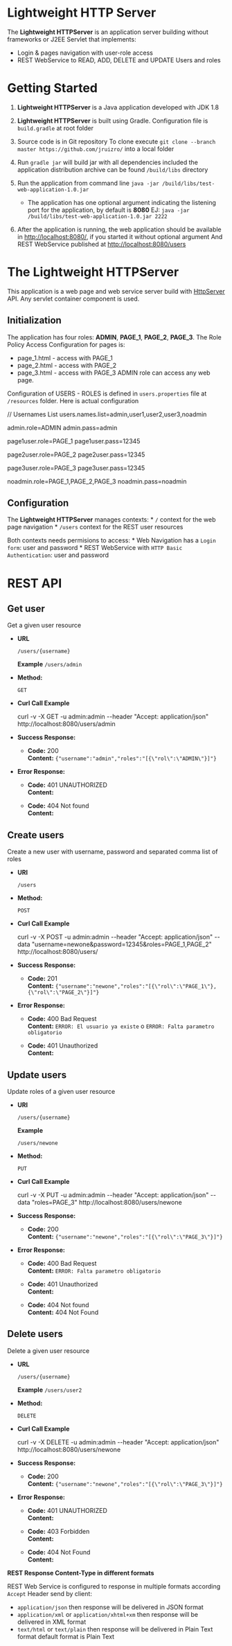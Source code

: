 # Lightweight HTTP Server
The **Lightweight HTTPServer** is an application server building without frameworks or J2EE Servlet that implements:
- Login & pages navigation with user-role access 
- REST WebService to READ, ADD, DELETE and UPDATE Users and roles

# Getting Started

1. **Lightweight HTTPServer** is a Java application developed with JDK 1.8
2. **Lightweight HTTPServer** is built using Gradle. Configuration file is `build.gradle` at root folder
3. Source code is in Git repository 
 To clone execute `git clone --branch master https://github.com/jruizro/` into a local folder
4. Run `gradle jar` will build jar with all dependencies included
    the application distribution archive can be found `/build/libs` directory
6. Run the application from command line `java -jar /build/libs/test-web-application-1.0.jar`
    * The application has one optional argument indicating the listening port for the application, by default is **8080**
    EJ: `java -jar /build/libs/test-web-application-1.0.jar 2222`
  
7. After the application is running, the web application should be available in [http://localhost:8080/](http://localhost:8080/), if you started it without optional argument
    And REST WebService published at [http://localhost:8080/users](http://localhost:8080/users)

# The Lightweight HTTPServer

This application is a web page and web service server build with [HttpServer](https://docs.oracle.com/javase/8/docs/jre/api/net/httpserver/spec/com/sun/net/httpserver/HttpServer.html) API.
Any servlet container component is used.

## Initialization

The application has four roles: **ADMIN**, **PAGE_1**, **PAGE_2**, **PAGE_3**.
The Role Policy Access Configuration for pages is:
- page_1.html - access with PAGE_1
- page_2.html - access with PAGE_2
- page_3.html - access with PAGE_3
ADMIN role can access any web page.

Configuration of USERS - ROLES is defined in `users.properties` file at `/resources` folder.
 Here is actual configuration

// Usernames List
users.names.list=admin,user1,user2,user3,noadmin

admin.role=ADMIN
admin.pass=admin

page1user.role=PAGE_1
page1user.pass=12345

page2user.role=PAGE_2
page2user.pass=12345

page3user.role=PAGE_3
page3user.pass=12345

noadmin.role=PAGE_1,PAGE_2,PAGE_3
noadmin.pass=noadmin

## Configuration

The **Lightweight HTTPServer** manages contexts:
    * `/` context for the web page navigation
    * `/users` context for the REST user resources

Both contexts needs permisions to access:
    * Web Navigation has a `Login form`: user and password 
    * REST WebService with `HTTP Basic Authentication`: user and password

# REST API

**Get user**
----

Get a given user resource

* **URL**

  `/users/{username}`
  
  **Example**
  `/users/admin`

* **Method:**
  
  `GET`

* **Curl Call Example**

    curl -v -X GET -u admin:admin --header "Accept: application/json" http://localhost:8080/users/admin

* **Success Response:**
  
  * **Code:** 200 <br />
    **Content:** `{"username":"admin","roles":"[{\"rol\":\"ADMIN\"}]"}`
 
* **Error Response:**

  * **Code:** 401 UNAUTHORIZED <br />
    **Content:** 

  * **Code:** 404 Not found <br />
    **Content:**


**Create users**
----

Create a new user with username, password and separated comma list of roles
    
* **URI**

  `/users`

* **Method:**
  
  `POST`
   
* **Curl Call Example**

    curl -v -X POST -u admin:admin --header "Accept: application/json" --data "username=newone&password=12345&roles=PAGE_1,PAGE_2" http://localhost:8080/users/

* **Success Response:**
  
  * **Code:** 201 <br />
    **Content:** `{"username":"newone","roles":"[{\"rol\":\"PAGE_1\"},{\"rol\":\"PAGE_2\"}]"}`
 
* **Error Response:**

  * **Code:** 400 Bad Request <br />
    **Content:** `ERROR: El usuario ya existe` o `ERROR: Falta parametro obligatorio`

  * **Code:** 401 Unauthorized <br />
    **Content:** 

**Update users**
----

Update roles of a given user resource

* **URI**

  `/users/{username}`
  
  **Example**
  
  `/users/newone`

* **Method:**
  
  `PUT`
 
*  **Curl Call Example**

    curl -v -X PUT -u admin:admin --header "Accept: application/json" --data "roles=PAGE_3" http://localhost:8080/users/newone

* **Success Response:**
  
  * **Code:** 200 <br />
    **Content:** `{"username":"newone","roles":"[{\"rol\":\"PAGE_3\"}]"}`
 
* **Error Response:**

  * **Code:** 400 Bad Request <br />
    **Content:** `ERROR: Falta parametro obligatorio`

  * **Code:** 401 Unauthorized <br />
    **Content:** 
  
  * **Code:** 404 Not found <br />
      **Content:** 404 Not Found  
    
**Delete users**
----

Delete a given user resource

* **URL**

  `/users/{username}`
  
  **Example**
  `/users/user2`

* **Method:**
  
  `DELETE`
 
*  **Curl Call Example**

    curl -v -X DELETE -u admin:admin --header "Accept: application/json" http://localhost:8080/users/newone

* **Success Response:**
  
  * **Code:** 200 <br />
    **Content:** `{"username":"newone","roles":"[{\"rol\":\"PAGE_3\"}]"}`
 
* **Error Response:**

  * **Code:** 401 UNAUTHORIZED <br />
    **Content:** 

  * **Code:** 403 Forbidden <br />
    **Content:** 

  * **Code:** 404 Not Found <br />
    **Content:**
      
    
**REST Response Content-Type in different formats**

REST Web Service is configured to response in multiple formats according `Accept` Header send by client:
 * `application/json` then response will be delivered in JSON format
 * `application/xml` or `application/xhtml+xm` then response will be delivered in XML format
 * `text/html` or `text/plain` then response will be delivered in Plain Text format
default format is Plain Text

